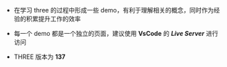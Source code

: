 - 在学习 three 的过程中形成一些 demo，有利于理解相关的概念，同时作为经验的积累提升工作的效率

- 每一个 demo 都是一个独立的页面，建议使用 **VsCode** 的 **_Live Server_** 进行访问

- THREE 版本为 **137**

